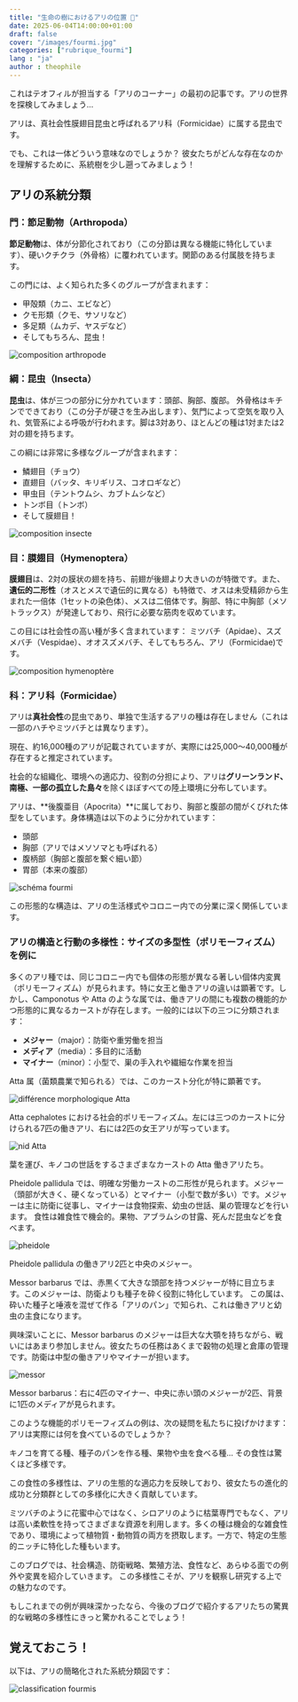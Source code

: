 ```yaml
---
title: "生命の樹におけるアリの位置 🐜"
date: 2025-06-04T14:00:00+01:00
draft: false
cover: "/images/fourmi.jpg"
categories: ["rubrique_fourmi"]
lang : "ja"
author : theophile 
---
```


これはテオフィルが担当する「アリのコーナー」の最初の記事です。アリの世界を探検してみましょう…

<!--more-->

アリは、真社会性膜翅目昆虫と呼ばれるアリ科（Formicidae）に属する昆虫です。

でも、これは一体どういう意味なのでしょうか？
彼女たちがどんな存在なのかを理解するために、系統樹を少し遡ってみましょう！

## アリの系統分類

### 門：節足動物（Arthropoda）

**節足動物**は、体が分節化されており（この分節は異なる機能に特化しています）、硬いクチクラ（外骨格）に覆われています。関節のある付属肢を持ちます。

この門には、よく知られた多くのグループが含まれます：

- 甲殻類（カニ、エビなど）
- クモ形類（クモ、サソリなど）
- 多足類（ムカデ、ヤスデなど）
- そしてもちろん、昆虫！

![composition arthropode](/images/fourmi/arthropode.png)

### 綱：昆虫（Insecta）

**昆虫**は、体が三つの部分に分かれています：頭部、胸部、腹部。
外骨格はキチンでできており（この分子が硬さを生み出します）、気門によって空気を取り入れ、気管系による呼吸が行われます。脚は3対あり、ほとんどの種は1対または2対の翅を持ちます。

この綱には非常に多様なグループが含まれます：

- 鱗翅目（チョウ）
- 直翅目（バッタ、キリギリス、コオロギなど）
- 甲虫目（テントウムシ、カブトムシなど）
- トンボ目（トンボ）
- そして膜翅目！

![composition insecte](/images/fourmi/insecte.png)

### 目：膜翅目（Hymenoptera）

**膜翅目**は、2対の膜状の翅を持ち、前翅が後翅より大きいのが特徴です。また、**遺伝的二形性**（オスとメスで遺伝的に異なる）も特徴で、オスは未受精卵から生まれた一倍体（1セットの染色体）、メスは二倍体です。胸部、特に中胸部（メソトラックス）が発達しており、飛行に必要な筋肉を収めています。


この目には社会性の高い種が多く含まれています：
ミツバチ（Apidae）、スズメバチ（Vespidae）、オオスズメバチ、そしてもちろん、アリ（Formicidae)です。

![composition hymenoptère](/images/fourmi/hymenoptere.png)

### 科：アリ科（Formicidae）

アリは**真社会性**の昆虫であり、単独で生活するアリの種は存在しません（これは一部のハチやミツバチとは異なります）。

現在、約16,000種のアリが記載されていますが、実際には25,000〜40,000種が存在すると推定されています。

社会的な組織化、環境への適応力、役割の分担により、アリは**グリーンランド、南極、一部の孤立した島々**を除くほぼすべての陸上環境に分布しています。

アリは、**後腹亜目（Apocrita）**に属しており、胸部と腹部の間がくびれた体型をしています。身体構造は以下のように分かれています：

- 頭部
- 胸部（アリではメソソマとも呼ばれる）
- 腹柄部（胸部と腹部を繋ぐ細い節）
- 胃部（本来の腹部）

![schéma fourmi](/images/fourmi/schema_fourmi_ja.png)


この形態的な構造は、アリの生活様式やコロニー内での分業に深く関係しています。

### アリの構造と行動の多様性：サイズの多型性（ポリモーフィズム）を例に

多くのアリ種では、同じコロニー内でも個体の形態が異なる著しい個体内変異（ポリモーフィズム）が見られます。特に女王と働きアリの違いは顕著です。しかし、Camponotus や Atta のような属では、働きアリの間にも複数の機能的かつ形態的に異なるカーストが存在します。一般的には以下の三つに分類されます：

- **メジャー**（major）：防衛や重労働を担当
- **メディア**（media）：多目的に活動
- **マイナー**（minor）：小型で、巣の手入れや繊細な作業を担当

Atta 属（菌類農業で知られる）では、このカースト分化が特に顕著です。

![différence morphologique Atta](/images/fourmi/atta.jpg)

Atta cephalotes における社会的ポリモーフィズム。左には三つのカーストに分けられる7匹の働きアリ、右には2匹の女王アリが写っています。

![nid Atta](/images/fourmi/atta_2.jpg)

葉を運び、キノコの世話をするさまざまなカーストの Atta 働きアリたち。

Pheidole pallidula では、明確な労働カーストの二形性が見られます。メジャー（頭部が大きく、硬くなっている）とマイナー（小型で数が多い）です。メジャーは主に防衛に従事し、マイナーは食物探索、幼虫の世話、巣の管理などを行います。
食性は雑食性で機会的。果物、アブラムシの甘露、死んだ昆虫などを食べます。

![pheidole](/images/fourmi/pheidole.jpg)

Pheidole pallidula の働きアリ2匹と中央のメジャー。

Messor barbarus では、赤黒くて大きな頭部を持つメジャーが特に目立ちます。このメジャーは、防衛よりも種子を砕く役割に特化しています。
この属は、砕いた種子と唾液を混ぜて作る「アリのパン」で知られ、これは働きアリと幼虫の主食になります。

興味深いことに、Messor barbarus のメジャーは巨大な大顎を持ちながら、戦いにはあまり参加しません。彼女たちの任務はあくまで穀物の処理と倉庫の管理です。防衛は中型の働きアリやマイナーが担います。

![messor](/images/fourmi/Messor_barbarus.jpg)

Messor barbarus：右に4匹のマイナー、中央に赤い頭のメジャーが2匹、背景に1匹のメディアが見られます。

このような機能的ポリモーフィズムの例は、次の疑問を私たちに投げかけます：
アリは実際には何を食べているのでしょうか？

キノコを育てる種、種子のパンを作る種、果物や虫を食べる種…
その食性は驚くほど多様です。

この食性の多様性は、アリの生態的な適応力を反映しており、彼女たちの進化的成功と分類群としての多様化に大きく貢献しています。

ミツバチのように花蜜中心ではなく、シロアリのように枯葉専門でもなく、アリは高い柔軟性を持ってさまざまな資源を利用します。多くの種は機会的な雑食性であり、環境によって植物質・動物質の両方を摂取します。一方で、特定の生態的ニッチに特化した種もいます。

このブログでは、社会構造、防衛戦略、繁殖方法、食性など、あらゆる面での例外や変異を紹介していきます。
この多様性こそが、アリを観察し研究する上での魅力なのです。

もしこれまでの例が興味深かったなら、今後のブログで紹介するアリたちの驚異的な戦略の多様性にきっと驚かれることでしょう！

## 覚えておこう！
以下は、アリの簡略化された系統分類図です：

![classification fourmis](/images/fourmi/arbre.png)
